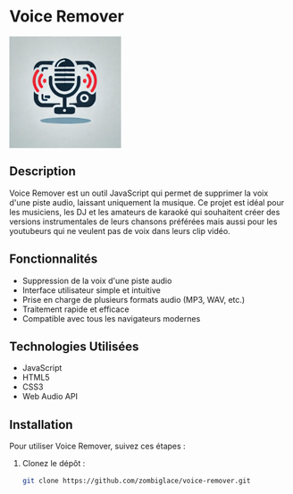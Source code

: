 # Voice Remover
<img src="file-PK3rACYNXgvnsjowge7yym.png" alt="Description de l'image" width="200" height="200" align="center">

 <!-- Remplacez par l'URL de votre logo -->

## Description

Voice Remover est un outil JavaScript qui permet de supprimer la voix d'une piste audio, laissant uniquement la musique. Ce projet est idéal pour les musiciens, les DJ et les amateurs de karaoké qui souhaitent créer des versions instrumentales de leurs chansons préférées mais aussi pour les youtubeurs qui ne veulent pas de voix dans leurs clip vidéo.

## Fonctionnalités

- Suppression de la voix d'une piste audio
- Interface utilisateur simple et intuitive
- Prise en charge de plusieurs formats audio (MP3, WAV, etc.)
- Traitement rapide et efficace
- Compatible avec tous les navigateurs modernes

## Technologies Utilisées

- JavaScript
- HTML5
- CSS3
- Web Audio API

## Installation

Pour utiliser Voice Remover, suivez ces étapes :

1. Clonez le dépôt :

   ```bash
   git clone https://github.com/zombiglace/voice-remover.git
